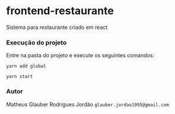 # frontend-restaurante

Sistema para restaurante criado em react

### Execução do projeto
Entre na pasta do projeto e execute os seguintes comandos:
```
yarn add global

yarn start
```

### Autor
Matheus Glauber Rodrigues Jordão `glauber.jordao1995@gmail.com`


